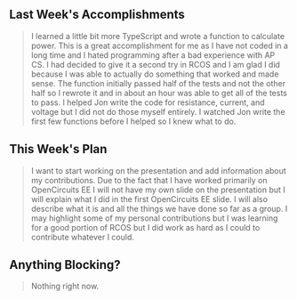 ## Last Week's Accomplishments

> I learned a little bit more TypeScript and wrote a function to calculate power. This is a great accomplishment for me as I have not coded in a long time and I hated programming after a bad experience with AP CS. I had decided to give it a second try in RCOS and I am glad I did because I was able to actually do something that worked and made sense. The function initially passed half of the tests and not the other half so I rewrote it and in about an hour was able to get all of the tests to pass. I helped Jon write the code for resistance, current, and voltage but I did not do those myself entirely. I watched Jon write the first few functions before I helped so I knew what to do.

## This Week's Plan

> I want to start working on the presentation and add information about my contributions. Due to the fact that I have worked primarily on OpenCircuits EE I will not have my own slide on the presentation but I will explain what I did in the first OpenCircuits EE slide. I will also describe what it is and all the things we have done so far as a group. I may highlight some of my personal contributions but I was learning for a good portion of RCOS but I did work as hard as I could to contribute whatever I could.

## Anything Blocking?

> Nothing right now.